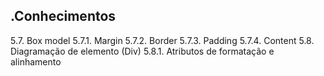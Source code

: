 .Conhecimentos
-------------
5.7. Box model
5.7.1. Margin
5.7.2. Border
5.7.3. Padding
5.7.4. Content
5.8. Diagramação de elemento (Div)
5.8.1. Atributos de formatação e alinhamento